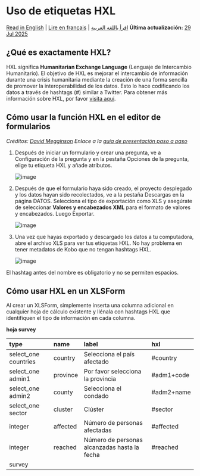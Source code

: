 # Uso de etiquetas HXL
<a href="../hxl.html">Read in English</a> | <a href="../fr/hxl.html">Lire en français</a> | <a href="../ar/hxl.html">اقرأ باللغة العربية</a>
**Última actualización:** <a href="https://github.com/kobotoolbox/docs/blob/47cbc8887d6df73ef3bf760d5a3962b77ab26ed8/source/hxl.md" class="reference">29 Jul 2025</a>

## ¿Qué es exactamente HXL?

HXL significa **Humanitarian Exchange Language** (Lenguaje de Intercambio Humanitario). El objetivo de HXL es mejorar
el intercambio de información durante una crisis humanitaria mediante la creación de una forma sencilla de
promover la interoperabilidad de los datos. Esto lo hace codificando los datos a través de
hashtags (#) similar a Twitter. Para obtener más información sobre HXL, por favor
[visita aquí](https://hxlstandard.org).

## Cómo usar la función HXL en el editor de formularios

_Créditos: [David Megginson](http://www.megginson.com)_ _Enlace a la
[guía de presentación paso a paso](https://docs.google.com/presentation/d/123bHSkNh4T30CNq0i37IxOLfrqSC-3V_Khtkf6bIdg0/edit#slide=id.p)_

1. Después de iniciar un formulario y crear una pregunta, ve a Configuración de la pregunta y
   en la pestaña Opciones de la pregunta, elige tu etiqueta HXL y añade atributos.

    ![image](/images/hxl/hxl.gif)

2. Después de que el formulario haya sido creado, el proyecto desplegado y los datos hayan sido
   recolectados, ve a la pestaña Descargas en la página DATOS. Selecciona el tipo de exportación
   como XLS y asegúrate de seleccionar **Valores y encabezados XML** para el formato de valores y
   encabezados. Luego Exportar.

    ![image](/images/hxl/xml_values.gif)

3. Una vez que hayas exportado y descargado los datos a tu computadora, abre el
   archivo XLS para ver tus etiquetas HXL. No hay problema en tener metadatos de Kobo que no
   tengan hashtags HXL.

    ![image](/images/hxl/xls_affected.jpg)

<p class="note">El hashtag antes del nombre es obligatorio y no se permiten espacios.</p>

## Cómo usar HXL en un XLSForm

Al crear un XLSForm, simplemente inserta una columna adicional en cualquier hoja de cálculo
existente y llénala con hashtags HXL que identifiquen el tipo de información en
cada columna.

**hoja survey**

| type                 | name     | label                                      | hxl        |
| :------------------- | :------- | :----------------------------------------- | :--------- |
| select_one countries | country  | Selecciona el país afectado                | #country   |
| select_one admin1    | province | Por favor selecciona la provincia          | #adm1+code |
| select_one admin2    | county   | Selecciona el condado                      | #adm2+name |
| select_one sector    | cluster  | Clúster                                    | #sector    |
| integer              | affected | Número de personas afectadas               | #affected  |
| integer              | reached  | Número de personas alcanzadas hasta la fecha | #reached   |
| survey |
